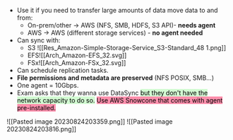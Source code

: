 - Use it if you need to transfer large amounts of data move data to and from:
	- On-prem/other -> AWS (NFS, SMB, HDFS, S3 API)- **needs agent**
	- AWS -> AWS (different storage services) - **no agent needed**
- Can sync with:
	- S3 ![[Res_Amazon-Simple-Storage-Service_S3-Standard_48 1.png]]
	- EFS![[Arch_Amazon-EFS_32.svg]]
	- FSx![[Arch_Amazon-FSx_32.svg]]
- Can schedule replication tasks.
- **File permissions and metadata are preserved** (NFS POSIX, SMB...)
- One agent = 10Gbps.
- Exam asks that they wanna use DataSync <mark style="background: #BBFABBA6;">but they don't have the network capacity to do so.</mark> <mark style="background: #FF5582A6;">Use AWS Snowcone that comes with agent pre-installed.</mark>



![[Pasted image 20230824203359.png]]
![[Pasted image 20230824203816.png]]